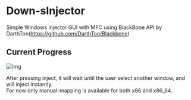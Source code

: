 # Down-sInjector
Simple Windows injector GUI with MFC using BlackBone API by DarthTon(https://github.com/DarthTon/Blackbone)

## Current Progress
![img](https://i.gyazo.com/b9c40da665c7e7e3787382cc296120bd.png)

After pressing inject, it will wait until the user select another window, and will inject instantly.<br>
For now only manual-mapping is available for both x86 and x86_64.
